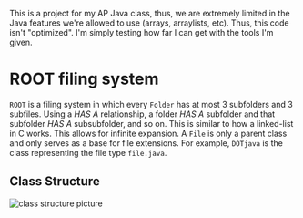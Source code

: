 This is a project for my AP Java class, thus, we are extremely limited in the Java features we're allowed to use (arrays, arraylists, etc). Thus, this code isn't "optimized". I'm simply testing how far I can get with the tools I'm given.

# ROOT filing system

`ROOT` is a filing system in which every `Folder` has at most 3 subfolders and 3 subfiles. Using a *HAS A* relationship, a folder *HAS A* subfolder and that subfolder *HAS A* subsubfolder, and so on. This is similar to how a linked-list in C works. This allows for infinite expansion. A `File` is only a parent class and only serves as a base for file extensions. For example, `DOTjava` is the class representing the file type `file.java`.

## Class Structure

![class structure picture](https://yuml.me/fishdrowned/ROOT.png)